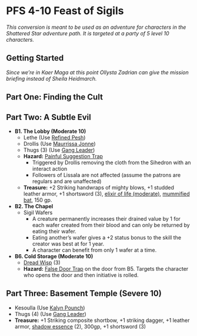 # PFS 4-10 Feast of Sigils

_This conversion is meant to be used as an adventure for characters in the Shattered Star adventure path.  It is targeted at a party of 5 level 10 characters._

## Getting Started

_Since we’re in Kaer Maga at this point Ollysta Zadrian can give the mission briefing instead of Sheila Heidmarch._

## Part One: Finding the Cult

## Part Two: A Subtle Evil

* **B1. The Lobby (Moderate 10)**
    * Lethe (Use [Refined Pesh](https://2e.aonprd.com/Equipment.aspx?ID=626))
    * Drollis (Use [Maurrissa Jonne](https://pf2easy.com/index.php?id=10238&name=maurrisa_jonne))
    * Thugs (3) (Use [Gang Leader](https://2e.aonprd.com/NPCs.aspx?ID=964))
    * **Hazard:** [Painful Suggestion Trap](https://pf2easy.com/index.php?id=11337&name=painful_suggestion_trap)
        * Triggered by Drollis removing the cloth from the Sihedron with an interact action
        * Followers of Lissala are not affected (assume the patrons are regulars and are unaffected)
    * **Treasure:** +2 Striking handwraps of mighty blows, +1 studded leather armor, +1 shortsword (3), [elixir of life (moderate)](https://2e.aonprd.com/Equipment.aspx?ID=91), [mummified bat](http://2e.aonprd.com/Equipment.aspx?ID=227), 150 gp.
* **B2. The Chapel**
    * Sigil Wafers
        * A creature permanently increases their drained value by 1 for each wafer created from their blood and can only be returned by eating their wafer.
        * Eating another’s wafer gives a +2 status bonus to the skill the creator was best at for 1 year.
        * A character can benefit from only 1 wafer at a time.
* **B6. Cold Storage (Moderate 10)**
    * [Dread Wisp](http://2e.aonprd.com/Monsters.aspx?ID=1384) (3)
    * **Hazard:** [False Door Trap](https://2e.aonprd.com/Hazards.aspx?ID=174) on the door from B5. Targets the character who opens the door and then initiative is rolled.

## Part Three: Basement Temple (Severe 10)

* Kesoulla (Use [Kalyn Pounch](https://pf2easy.com/index.php?id=10311&name=kalyn_pounch))
* Thugs (4) (Use [Gang Leader](https://2e.aonprd.com/NPCs.aspx?ID=964))
* **Treasure:** +1 Striking composite shortbow, +1 striking dagger, +1 leather armor, [shadow essence](https://2e.aonprd.com/Equipment.aspx?ID=127) (2), 300gp, +1 shortsword (3)